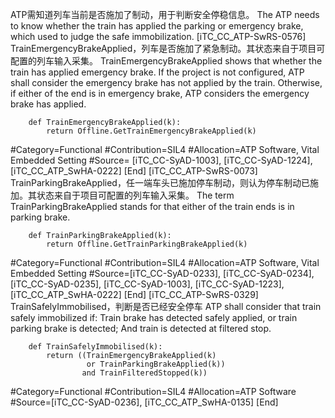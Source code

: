 ﻿
ATP需知道列车当前是否施加了制动，用于判断安全停稳信息。
The ATP needs to know whether the train has applied the parking or emergency brake, which used to judge the safe immobilization.
[iTC_CC_ATP-SwRS-0576]
TrainEmergencyBrakeApplied，列车是否施加了紧急制动。其状态来自于项目可配置的列车输入采集。
TrainEmergencyBrakeApplied shows that whether the train has applied emergency brake. 
If the project is not configured, ATP shall consider the emergency brake has not applied by the train. 
Otherwise, if either of the end is in emergency brake, ATP considers the emergency brake has applied.
```
	def TrainEmergencyBrakeApplied(k):
	    return Offline.GetTrainEmergencyBrakeApplied(k)
```
\#Category=Functional
\#Contribution=SIL4
\#Allocation=ATP Software, Vital Embedded Setting
\#Source= [iTC_CC-SyAD-1003], [iTC_CC-SyAD-1224], [iTC_CC_ATP_SwHA-0222]
[End]
[iTC_CC_ATP-SwRS-0073]
TrainParkingBrakeApplied，任一端车头已施加停车制动，则认为停车制动已施加。其状态来自于项目可配置的列车输入采集。
The term TrainParkingBrakeApplied stands for that either of the train ends is in parking brake.
```
	def TrainParkingBrakeApplied(k):
	    return Offline.GetTrainParkingBrakeApplied(k)
```
\#Category=Functional
\#Contribution=SIL4
\#Allocation=ATP Software, Vital Embedded Setting
\#Source=[iTC_CC-SyAD-0233], [iTC_CC-SyAD-0234], [iTC_CC-SyAD-0235], [iTC_CC-SyAD-1003], [iTC_CC-SyAD-1223], [iTC_CC_ATP_SwHA-0222]
[End]
[iTC_CC_ATP-SwRS-0329]
TrainSafelyImmobilised，判断是否已经安全停车
ATP shall consider that train safely immobilized if:
Train brake has detected safely applied, or train parking brake is detected;
And train is detected at filtered stop.
```
	def TrainSafelyImmobilised(k):
	    return ((TrainEmergencyBrakeApplied(k)
	             or TrainParkingBrakeApplied(k))
	            and TrainFilteredStopped(k))
```
\#Category=Functional
\#Contribution=SIL4
\#Allocation=ATP Software
\#Source=[iTC_CC-SyAD-0236], [iTC_CC_ATP_SwHA-0135]
[End]

